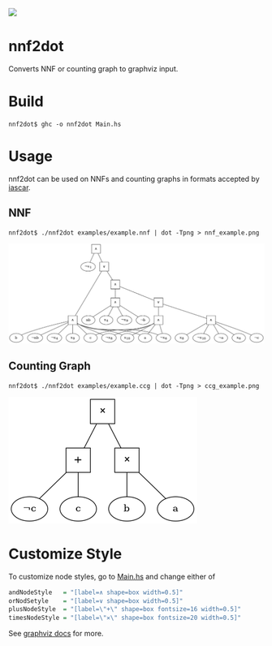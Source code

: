 ![](examples/8_queens_std_ccg.png)
# nnf2dot
Converts NNF or counting graph to graphviz input.

# Build 
```console
nnf2dot$ ghc -o nnf2dot Main.hs
```
# Usage 
nnf2dot can be used on NNFs and counting graphs in formats accepted by [iascar](https://github.com/drwadu/iascar).
## NNF
```console
nnf2dot$ ./nnf2dot examples/example.nnf | dot -Tpng > nnf_example.png
```
![](examples/nnf_example.png)
## Counting Graph
```console
nnf2dot$ ./nnf2dot examples/example.ccg | dot -Tpng > ccg_example.png
```
![](examples/ccg_example.png)


# Customize Style
To customize node styles, go to [Main.hs](Main.hs) and change either of 
```haskell
andNodeStyle   = "[label=∧ shape=box width=0.5]"
orNodSetyle    = "[label=∨ shape=box width=0.5]"
plusNodeStyle  = "[label=\"+\" shape=box fontsize=16 width=0.5]"
timesNodeStyle = "[label=\"✕\" shape=box fontsize=20 width=0.5]"
```
See [graphviz docs](https://graphviz.org/documentation/) for more.